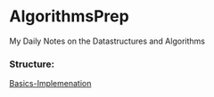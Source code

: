 # AlgorithmsPrep
My Daily Notes on the Datastructures and Algorithms

### Structure:

[Basics-Implemenation](https://github.com/sandeepgottipati/AlgorithmsPrep/tree/master/Basics-Implementation)
